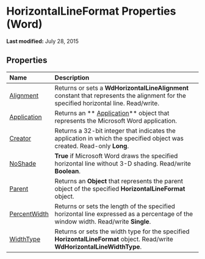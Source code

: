 
# HorizontalLineFormat Properties (Word)

 **Last modified:** July 28, 2015


## Properties



|**Name**|**Description**|
|:-----|:-----|
| [Alignment](5595d4f6-20f1-c13d-bbc0-8753e9bf4bb7.md)|Returns or sets a  **WdHorizontalLineAlignment** constant that represents the alignment for the specified horizontal line. Read/write.|
| [Application](5cbb1807-97ba-1357-00e2-87fd26d3d20f.md)|Returns an  ** [Application](d1cf6f8f-4e88-bf01-93b4-90a83f79cb44.md)** object that represents the Microsoft Word application.|
| [Creator](ecbfac32-9cf2-286d-4c7a-ca74056b8d40.md)|Returns a 32-bit integer that indicates the application in which the specified object was created. Read-only  **Long**.|
| [NoShade](90728761-cdfa-fd2c-db00-44ca78a34017.md)| **True** if Microsoft Word draws the specified horizontal line without 3-D shading. Read/write **Boolean**.|
| [Parent](c6023f6d-3cfc-d03d-1d2c-86bfb3ac7d1f.md)|Returns an  **Object** that represents the parent object of the specified **HorizontalLineFormat** object.|
| [PercentWidth](40c51a99-aeda-9250-bb94-ee983ef3c33c.md)|Returns or sets the length of the specified horizontal line expressed as a percentage of the window width. Read/write  **Single**.|
| [WidthType](41d2ecc7-625e-5a62-8f68-f2982e04c6db.md)|Returns or sets the width type for the specified  **HorizontalLineFormat** object. Read/write **WdHorizontalLineWidthType**.|
